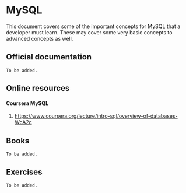 # MySQL

This document covers some of the important concepts for MySQL that a developer must learn. These may cover some very basic concepts to advanced concepts as well.


## Official documentation
`To be added.`

## Online resources
#### Coursera MySQL
1. https://www.coursera.org/lecture/intro-sql/overview-of-databases-WcA2c


## Books
`To be added.`

## Exercises
`To be added.`
